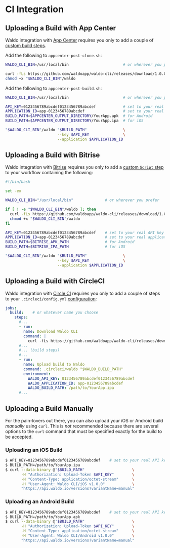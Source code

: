 # CI Integration

## Uploading a Build with App Center

Waldo integration with [App Center](https://appcenter.ms) requires you only to
add a couple of [custom build
steps](https://docs.microsoft.com/en-us/appcenter/build/custom/scripts/).

Add the following to `appcenter-post-clone.sh`:

```bash
WALDO_CLI_BIN=/usr/local/bin                        # or wherever you prefer

curl -fLs https://github.com/waldoapp/waldo-cli/releases/download/1.0.0/waldo > "$WALDO_CLI_BIN"/waldo
chmod +x "$WALDO_CLI_BIN"/waldo
```

Add the following to `appcenter-post-build.sh`:

```bash
WALDO_CLI_BIN=/usr/local/bin                        # or wherever you prefer

API_KEY=0123456789abcdef0123456789abcdef            # set to your real API key
APPLICATION_ID=app-0123456789abcdef                 # set to your real application ID
BUILD_PATH=$APPCENTER_OUTPUT_DIRECTORY/YourApp.apk  # for Android
BUILD_PATH=$APPCENTER_OUTPUT_DIRECTORY/YourApp.ipa  # for iOS

"$WALDO_CLI_BIN"/waldo "$BUILD_PATH"                \
                       --key $API_KEY               \
                       --application $APPLICATION_ID
```

## Uploading a Build with Bitrise

Waldo integration with [Bitrise](https://www.bitrise.io) requires you only to
add a [custom `Script`
step](https://devcenter.bitrise.io/tips-and-tricks/install-additional-tools/)
to your workflow containing the following:

```bash
#!/bin/bash

set -ex

WALDO_CLI_BIN="/usr/local/bin"              # or wherever you prefer

if [ ! -e "$WALDO_CLI_BIN"/waldo ]; then
  curl -fLs https://github.com/waldoapp/waldo-cli/releases/download/1.0.0/waldo > "$WALDO_CLI_BIN"/waldo
  chmod +x "$WALDO_CLI_BIN"/waldo
fi

API_KEY=0123456789abcdef0123456789abcdef    # set to your real API key
APPLICATION_ID=app-0123456789abcdef         # set to your real application ID
BUILD_PATH=$BITRISE_APK_PATH                # for Android
BUILD_PATH=$BITRISE_IPA_PATH                # for iOS

"$WALDO_CLI_BIN"/waldo "$BUILD_PATH"                \
                       --key $API_KEY               \
                       --application $APPLICATION_ID
```

## Uploading a Build with CircleCI

Waldo integration with [Circle CI](https://circleci.com) requires you only to
add a couple of steps to your `.circleci/config.yml`
[configuration](https://circleci.com/docs/2.0/configuration-reference/):

```yaml
jobs:
  build:    # or whatever name you choose
    steps:
      #...
      - run:
        name: Download Waldo CLI
        command: |
          curl -fLs https://github.com/waldoapp/waldo-cli/releases/download/1.0.0/waldo > .circleci/waldo
      #...
      #... (build steps)
      #...
      - run:
        name: Upload build to Waldo
        command: .circleci/waldo "$WALDO_BUILD_PATH"
        environment:
          WALDO_API_KEY: 0123456789abcdef0123456789abcdef
          WALDO_APPLICATION_ID: app-0123456789abcdef
          WALDO_BUILD_PATH: /path/to/YourApp.ipa
      #...
```

## Uploading a Build Manually

For the pain-lovers out there, you can also upload your iOS or Android build
_manually_ using `curl`. This is _not_ recommended because there are several
options to the `curl` command that must be specified exactly for the build to
be accepted.

### Uploading an iOS Build

```bash
$ API_KEY=0123456789abcdef0123456789abcdef    # set to your real API key
$ BUILD_PATH=/path/to/YourApp.ipa
$ curl --data-binary @"$BUILD_PATH"                     \
       -H "Authorization: Upload-Token $API_KEY"        \
       -H "Content-Type: application/octet-stream"      \
       -H "User-Agent: Waldo CLI/iOS v1.0.0"            \
       "https://api.waldo.io/versions?variantName=manual"
```

### Uploading an Android Build

```bash
$ API_KEY=0123456789abcdef0123456789abcdef    # set to your real API key
$ BUILD_PATH=/path/to/YourApp.apk
$ curl --data-binary @"$BUILD_PATH"                     \
       -H "Authorization: Upload-Token $API_KEY"        \
       -H "Content-Type: application/octet-stream"      \
       -H "User-Agent: Waldo CLI/Android v1.0.0"        \
       "https://api.waldo.io/versions?variantName=manual"
```
